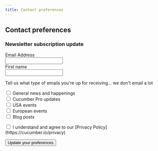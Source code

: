 ```yaml
---
title: Contact preferences
---
```

<section>
<script src='https://www.google.com/recaptcha/api.js'></script>
<div class="container">
<div class="row">
<h1>Contact preferences</h1>
<form action="https://www.getdrip.com/forms/100795813/submissions" method="post" data-drip-embedded-form="100795813">
  <h3 data-drip-attribute="headline">Newsletter subscription update</h3>
  <div data-drip-attribute="description"></div>
    <p>
    <div>
        <label for="drip-email">Email Address</label><br />
        <input type="email" id="drip-email" name="fields[email]" value="" />
    </div>
    <div>
        <label for="drip-first-name">First name</label><br />
        <input type="text" id="drip-first-name" name="fields[first_name]" value="" />
    </div>
    </p>
    <p>
    Tell us what type of emails you're up for receiving... we don't email a lot
    <div>
        <input type="hidden" name="fields[general_news]" value="no" />
        <label>
          <input type="checkbox" name="fields[general_news]" value="yes" />
          General news and happenings
        </label>
    </div>
    <div>
        <input type="hidden" name="fields[cucumber_pro]" value="no" />
        <label>
          <input type="checkbox" name="fields[cucumber_pro]" value="yes" />
          Cucumber Pro updates
        </label>
    </div>
    <div>
        <input type="hidden" name="fields[us_events]" value="no" />
        <label>
          <input type="checkbox" name="fields[us_events]" value="yes" />
          USA events
        </label>
    </div>
    <div>
        <input type="hidden" name="fields[european_events]" value="no" />
        <label>
          <input type="checkbox" name="fields[european_events]" value="yes" />
          European events
        </label>
    </div>
    <div>
        <input type="hidden" name="fields[blog_posts]" value="no" />
        <label>
          <input type="checkbox" name="fields[blog_posts]" value="yes" />
          Blog posts
        </label>
    </div>
    </p>
    <p>
        <input type="checkbox" name="fields[eu_consent]" id="drip-eu-consent" value="granted">
        <label for="drip-eu-consent">I understand and agree to our [Privacy Policy](https://cucumber.io/privacy)</a></label>
    </p>
    <p>
        <input type="hidden" name="fields[eu_consent_message]" value="I understand and agree to our [Privacy Policy](https://cucumber.io/privacy)">
    </p>
    <p>
    <div class="g-recaptcha" data-sitekey="6LfQp1kUAAAAACBmoyERumB2x0eoDAwmYxta-Wbz"></div>
    </p>
  <p>
    <input type="submit" value="Update your preferences" data-drip-attribute="sign-up-button" />
  </p>
</form>
</div>
</div>
</section>
